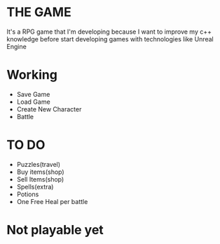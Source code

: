 # THE GAME

It's a RPG game that I'm developing because I want to improve my c++ knowledge before start developing games with technologies like Unreal Engine

# Working
* Save Game
* Load Game
* Create New Character
* Battle

# TO DO
* Puzzles(travel)
* Buy items(shop)
* Sell Items(shop)
* Spells(extra)
* Potions
* One Free Heal per battle

# Not playable yet
